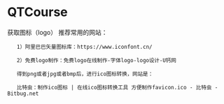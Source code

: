 # QTCourse
获取图标（logo）
       推荐常用的网站：

       1）阿里巴巴矢量图标库：https://www.iconfont.cn/

       2）免费logo制作：免费logo在线制作-字体logo-logo设计-U钙网

       得到png或者jpg或者bmp后，进行ico图标转换，网站是：

       比特虫：制作ico图标 | 在线ico图标转换工具 方便制作favicon.ico - 比特虫 - Bitbug.net
